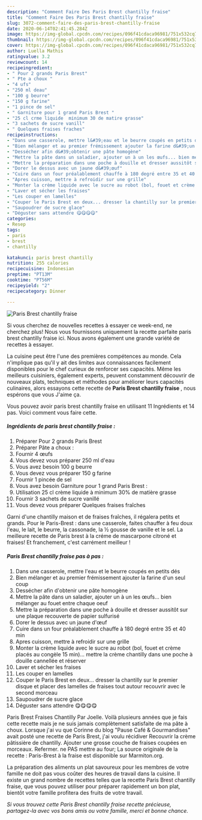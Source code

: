 ```yaml
---
description: "Comment Faire Des Paris Brest chantilly fraise"
title: "Comment Faire Des Paris Brest chantilly fraise"
slug: 3072-comment-faire-des-paris-brest-chantilly-fraise
date: 2020-06-14T02:41:45.284Z
image: https://img-global.cpcdn.com/recipes/096f41cdaca96981/751x532cq70/paris-brest-chantilly-fraise-photo-principale-de-la-recette.jpg
thumbnail: https://img-global.cpcdn.com/recipes/096f41cdaca96981/751x532cq70/paris-brest-chantilly-fraise-photo-principale-de-la-recette.jpg
cover: https://img-global.cpcdn.com/recipes/096f41cdaca96981/751x532cq70/paris-brest-chantilly-fraise-photo-principale-de-la-recette.jpg
author: Luella Mathis
ratingvalue: 3.2
reviewcount: 14
recipeingredient:
- " Pour 2 grands Paris Brest"
- " Pte a choux "
- "4 ufs"
- "250 ml deau"
- "100 g beurre"
- "150 g farine"
- "1 pince de sel"
- " Garniture pour 1 grand Paris Brest "
- "25 cl crme liquide  minimum 30 de matire grasse"
- "3 sachets de sucre vanill"
- " Quelques fraises fraches"
recipeinstructions:
- "Dans une casserole, mettre l&#39;eau et le beurre coupés en petits dés"
- "Bien mélanger et au premier frémissement ajouter la farine d&#39;un seul coup"
- "Dessécher afin d&#39;obtenir une pâte homogène"
- "Mettre la pâte dans un saladier, ajouter un à un les œufs... bien mélanger au fouet entre chaque oeuf"
- "Mettre la préparation dans une poche à douille et dresser aussitôt sur une plaque recouverte de papier sulfurisé"
- "Dorer le dessus avec un jaune d&#39;œuf"
- "Cuire dans un four préalablement chauffe à 180 degré entre 35 et 40 min"
- "Apres cuisson, mettre à refroidir sur une grille"
- "Monter la crème liquide avec le sucre au robot (bol, fouet et crème placés au congèle 15 min)... mettre la crème chantilly dans une poche à douille cannellée et réserver"
- "Laver et sécher les fraises"
- "Les couper en lamelles"
- "Couper le Paris Brest en deux... dresser la chantilly sur le premier disque et placer des lamelles de fraises tout autour recouvrir avec le second morceau"
- "Saupoudrer de sucre glace"
- "Déguster sans attendre 😋😋😋😋"
categories:
- Resep
tags:
- paris
- brest
- chantilly

katakunci: paris brest chantilly 
nutrition: 255 calories
recipecuisine: Indonesian
preptime: "PT13M"
cooktime: "PT56M"
recipeyield: "2"
recipecategory: Dinner

---
```



![Paris Brest chantilly fraise](https://img-global.cpcdn.com/recipes/096f41cdaca96981/751x532cq70/paris-brest-chantilly-fraise-photo-principale-de-la-recette.jpg)

Si vous cherchez de nouvelles recettes à essayer ce week-end, ne cherchez plus! Nous vous fournissons uniquement la recette parfaite paris brest chantilly fraise ici. Nous avons également une grande variété de recettes à essayer.

La cuisine peut être l'une des premières compétences au monde. Cela n'implique pas qu'il y ait des limites aux connaissances facilement disponibles pour le chef curieux de renforcer ses capacités. Même les meilleurs cuisiniers, également experts, peuvent constamment découvrir de nouveaux plats, techniques et méthodes pour améliorer leurs capacités culinaires, alors essayons cette recette de <strong> Paris Brest chantilly fraise </strong>, nous espérons que vous J'aime ça.

<!--inarticleads1-->

Vous pouvez avoir paris brest chantilly fraise en utilisant 11 Ingrédients et 14 pas. Voici comment vous faire cette.

##### Ingrédients de paris brest chantilly fraise :

1. Préparer  Pour 2 grands Paris Brest
1. Préparer  Pâte a choux :
1. Fournir 4 œufs
1. Vous devez vous préparer 250 ml d&#39;eau
1. Vous avez besoin 100 g beurre
1. Vous devez vous préparer 150 g farine
1. Fournir 1 pincée de sel
1. Vous avez besoin  Garniture pour 1 grand Paris Brest :
1. Utilisation 25 cl crème liquide à minimum 30% de matière grasse
1. Fournir 3 sachets de sucre vanillé
1. Vous devez vous préparer  Quelques fraises fraîches


Garni d&#39;une chantilly maison et de fraises fraîches, il régalera petits et grands. Pour le Paris-Brest : dans une casserole, faites chauffer à feu doux l&#39;eau, le lait, le beurre, la cassonade, la ½ gousse de vanille et le sel. La meilleure recette de Paris brest à la créme de mascarpone citroné et fraises! Et franchement, c&#39;est carrément meilleur ! 

<!--inarticleads2-->

##### Paris Brest chantilly fraise pas à pas :

1. Dans une casserole, mettre l&#39;eau et le beurre coupés en petits dés
1. Bien mélanger et au premier frémissement ajouter la farine d&#39;un seul coup
1. Dessécher afin d&#39;obtenir une pâte homogène
1. Mettre la pâte dans un saladier, ajouter un à un les œufs... bien mélanger au fouet entre chaque oeuf
1. Mettre la préparation dans une poche à douille et dresser aussitôt sur une plaque recouverte de papier sulfurisé
1. Dorer le dessus avec un jaune d&#39;œuf
1. Cuire dans un four préalablement chauffe à 180 degré entre 35 et 40 min
1. Apres cuisson, mettre à refroidir sur une grille
1. Monter la crème liquide avec le sucre au robot (bol, fouet et crème placés au congèle 15 min)... mettre la crème chantilly dans une poche à douille cannellée et réserver
1. Laver et sécher les fraises
1. Les couper en lamelles
1. Couper le Paris Brest en deux... dresser la chantilly sur le premier disque et placer des lamelles de fraises tout autour recouvrir avec le second morceau
1. Saupoudrer de sucre glace
1. Déguster sans attendre 😋😋😋😋


Paris Brest Fraises Chantilly Par Joelle. Voilà plusieurs années que je fais cette recette mais je ne suis jamais complètement satisfaite de ma pâte à choux. Lorsque j&#39;ai vu que Corinne du blog &#34;Pause Café &amp; Gourmandises&#34; avait posté une recette de Paris Brest, j&#39;ai voulu récidiver Recouvrir la crème pâtissière de chantilly. Ajouter une grosse couche de fraises coupées en morceaux. Refermer. ne PAS mettre au four; La source originale de la recette : Paris-Brest à la fraise est disponible sur Marmiton.org. 

<!--inarticleads1-->

<p>
La préparation des aliments un plat savoureux pour les membres de votre famille ne doit pas vous coûter des heures de travail dans la cuisine. Il existe un grand nombre de recettes telles que la recette Paris Brest chantilly fraise, que vous pouvez utiliser pour préparer rapidement un bon plat, bientôt votre famille profitera des fruits de votre travail.
</p>

<p>
<i>Si vous trouvez cette Paris Brest chantilly fraise recette précieuse, partagez-la avec vos bons amis ou votre famille, merci et bonne chance.</i>
</p>
